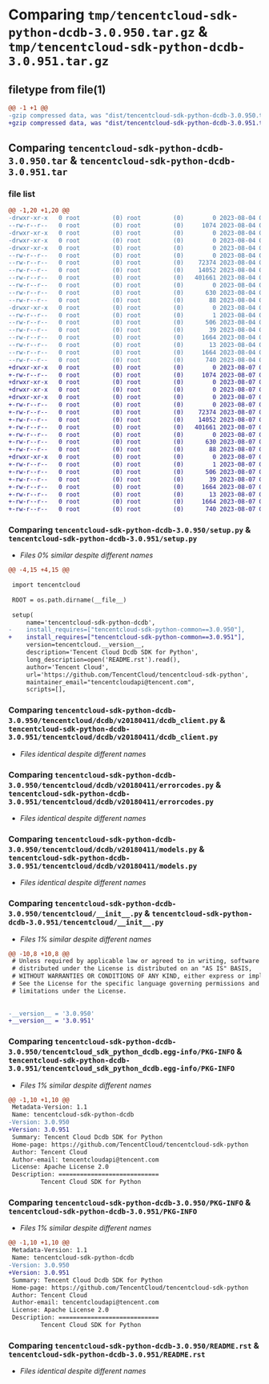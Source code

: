 # Comparing `tmp/tencentcloud-sdk-python-dcdb-3.0.950.tar.gz` & `tmp/tencentcloud-sdk-python-dcdb-3.0.951.tar.gz`

## filetype from file(1)

```diff
@@ -1 +1 @@
-gzip compressed data, was "dist/tencentcloud-sdk-python-dcdb-3.0.950.tar", last modified: Fri Aug  4 00:25:21 2023, max compression
+gzip compressed data, was "dist/tencentcloud-sdk-python-dcdb-3.0.951.tar", last modified: Mon Aug  7 00:25:08 2023, max compression
```

## Comparing `tencentcloud-sdk-python-dcdb-3.0.950.tar` & `tencentcloud-sdk-python-dcdb-3.0.951.tar`

### file list

```diff
@@ -1,20 +1,20 @@
-drwxr-xr-x   0 root         (0) root         (0)        0 2023-08-04 00:25:21.000000 tencentcloud-sdk-python-dcdb-3.0.950/
--rw-r--r--   0 root         (0) root         (0)     1074 2023-08-04 00:25:21.000000 tencentcloud-sdk-python-dcdb-3.0.950/setup.py
-drwxr-xr-x   0 root         (0) root         (0)        0 2023-08-04 00:25:21.000000 tencentcloud-sdk-python-dcdb-3.0.950/tencentcloud/
-drwxr-xr-x   0 root         (0) root         (0)        0 2023-08-04 00:25:21.000000 tencentcloud-sdk-python-dcdb-3.0.950/tencentcloud/dcdb/
-drwxr-xr-x   0 root         (0) root         (0)        0 2023-08-04 00:25:21.000000 tencentcloud-sdk-python-dcdb-3.0.950/tencentcloud/dcdb/v20180411/
--rw-r--r--   0 root         (0) root         (0)        0 2023-08-04 00:25:21.000000 tencentcloud-sdk-python-dcdb-3.0.950/tencentcloud/dcdb/v20180411/__init__.py
--rw-r--r--   0 root         (0) root         (0)    72374 2023-08-04 00:25:21.000000 tencentcloud-sdk-python-dcdb-3.0.950/tencentcloud/dcdb/v20180411/dcdb_client.py
--rw-r--r--   0 root         (0) root         (0)    14052 2023-08-04 00:25:21.000000 tencentcloud-sdk-python-dcdb-3.0.950/tencentcloud/dcdb/v20180411/errorcodes.py
--rw-r--r--   0 root         (0) root         (0)   401661 2023-08-04 00:25:21.000000 tencentcloud-sdk-python-dcdb-3.0.950/tencentcloud/dcdb/v20180411/models.py
--rw-r--r--   0 root         (0) root         (0)        0 2023-08-04 00:25:21.000000 tencentcloud-sdk-python-dcdb-3.0.950/tencentcloud/dcdb/__init__.py
--rw-r--r--   0 root         (0) root         (0)      630 2023-08-04 00:25:21.000000 tencentcloud-sdk-python-dcdb-3.0.950/tencentcloud/__init__.py
--rw-r--r--   0 root         (0) root         (0)       88 2023-08-04 00:25:21.000000 tencentcloud-sdk-python-dcdb-3.0.950/setup.cfg
-drwxr-xr-x   0 root         (0) root         (0)        0 2023-08-04 00:25:21.000000 tencentcloud-sdk-python-dcdb-3.0.950/tencentcloud_sdk_python_dcdb.egg-info/
--rw-r--r--   0 root         (0) root         (0)        1 2023-08-04 00:25:21.000000 tencentcloud-sdk-python-dcdb-3.0.950/tencentcloud_sdk_python_dcdb.egg-info/dependency_links.txt
--rw-r--r--   0 root         (0) root         (0)      506 2023-08-04 00:25:21.000000 tencentcloud-sdk-python-dcdb-3.0.950/tencentcloud_sdk_python_dcdb.egg-info/SOURCES.txt
--rw-r--r--   0 root         (0) root         (0)       39 2023-08-04 00:25:21.000000 tencentcloud-sdk-python-dcdb-3.0.950/tencentcloud_sdk_python_dcdb.egg-info/requires.txt
--rw-r--r--   0 root         (0) root         (0)     1664 2023-08-04 00:25:21.000000 tencentcloud-sdk-python-dcdb-3.0.950/tencentcloud_sdk_python_dcdb.egg-info/PKG-INFO
--rw-r--r--   0 root         (0) root         (0)       13 2023-08-04 00:25:21.000000 tencentcloud-sdk-python-dcdb-3.0.950/tencentcloud_sdk_python_dcdb.egg-info/top_level.txt
--rw-r--r--   0 root         (0) root         (0)     1664 2023-08-04 00:25:21.000000 tencentcloud-sdk-python-dcdb-3.0.950/PKG-INFO
--rw-r--r--   0 root         (0) root         (0)      740 2023-08-04 00:25:21.000000 tencentcloud-sdk-python-dcdb-3.0.950/README.rst
+drwxr-xr-x   0 root         (0) root         (0)        0 2023-08-07 00:25:08.000000 tencentcloud-sdk-python-dcdb-3.0.951/
+-rw-r--r--   0 root         (0) root         (0)     1074 2023-08-07 00:25:08.000000 tencentcloud-sdk-python-dcdb-3.0.951/setup.py
+drwxr-xr-x   0 root         (0) root         (0)        0 2023-08-07 00:25:08.000000 tencentcloud-sdk-python-dcdb-3.0.951/tencentcloud/
+drwxr-xr-x   0 root         (0) root         (0)        0 2023-08-07 00:25:08.000000 tencentcloud-sdk-python-dcdb-3.0.951/tencentcloud/dcdb/
+drwxr-xr-x   0 root         (0) root         (0)        0 2023-08-07 00:25:08.000000 tencentcloud-sdk-python-dcdb-3.0.951/tencentcloud/dcdb/v20180411/
+-rw-r--r--   0 root         (0) root         (0)        0 2023-08-07 00:25:08.000000 tencentcloud-sdk-python-dcdb-3.0.951/tencentcloud/dcdb/v20180411/__init__.py
+-rw-r--r--   0 root         (0) root         (0)    72374 2023-08-07 00:25:08.000000 tencentcloud-sdk-python-dcdb-3.0.951/tencentcloud/dcdb/v20180411/dcdb_client.py
+-rw-r--r--   0 root         (0) root         (0)    14052 2023-08-07 00:25:08.000000 tencentcloud-sdk-python-dcdb-3.0.951/tencentcloud/dcdb/v20180411/errorcodes.py
+-rw-r--r--   0 root         (0) root         (0)   401661 2023-08-07 00:25:08.000000 tencentcloud-sdk-python-dcdb-3.0.951/tencentcloud/dcdb/v20180411/models.py
+-rw-r--r--   0 root         (0) root         (0)        0 2023-08-07 00:25:08.000000 tencentcloud-sdk-python-dcdb-3.0.951/tencentcloud/dcdb/__init__.py
+-rw-r--r--   0 root         (0) root         (0)      630 2023-08-07 00:25:08.000000 tencentcloud-sdk-python-dcdb-3.0.951/tencentcloud/__init__.py
+-rw-r--r--   0 root         (0) root         (0)       88 2023-08-07 00:25:08.000000 tencentcloud-sdk-python-dcdb-3.0.951/setup.cfg
+drwxr-xr-x   0 root         (0) root         (0)        0 2023-08-07 00:25:08.000000 tencentcloud-sdk-python-dcdb-3.0.951/tencentcloud_sdk_python_dcdb.egg-info/
+-rw-r--r--   0 root         (0) root         (0)        1 2023-08-07 00:25:08.000000 tencentcloud-sdk-python-dcdb-3.0.951/tencentcloud_sdk_python_dcdb.egg-info/dependency_links.txt
+-rw-r--r--   0 root         (0) root         (0)      506 2023-08-07 00:25:08.000000 tencentcloud-sdk-python-dcdb-3.0.951/tencentcloud_sdk_python_dcdb.egg-info/SOURCES.txt
+-rw-r--r--   0 root         (0) root         (0)       39 2023-08-07 00:25:08.000000 tencentcloud-sdk-python-dcdb-3.0.951/tencentcloud_sdk_python_dcdb.egg-info/requires.txt
+-rw-r--r--   0 root         (0) root         (0)     1664 2023-08-07 00:25:08.000000 tencentcloud-sdk-python-dcdb-3.0.951/tencentcloud_sdk_python_dcdb.egg-info/PKG-INFO
+-rw-r--r--   0 root         (0) root         (0)       13 2023-08-07 00:25:08.000000 tencentcloud-sdk-python-dcdb-3.0.951/tencentcloud_sdk_python_dcdb.egg-info/top_level.txt
+-rw-r--r--   0 root         (0) root         (0)     1664 2023-08-07 00:25:08.000000 tencentcloud-sdk-python-dcdb-3.0.951/PKG-INFO
+-rw-r--r--   0 root         (0) root         (0)      740 2023-08-07 00:25:08.000000 tencentcloud-sdk-python-dcdb-3.0.951/README.rst
```

### Comparing `tencentcloud-sdk-python-dcdb-3.0.950/setup.py` & `tencentcloud-sdk-python-dcdb-3.0.951/setup.py`

 * *Files 0% similar despite different names*

```diff
@@ -4,15 +4,15 @@
 
 import tencentcloud
 
 ROOT = os.path.dirname(__file__)
 
 setup(
     name='tencentcloud-sdk-python-dcdb',
-    install_requires=["tencentcloud-sdk-python-common==3.0.950"],
+    install_requires=["tencentcloud-sdk-python-common==3.0.951"],
     version=tencentcloud.__version__,
     description='Tencent Cloud Dcdb SDK for Python',
     long_description=open('README.rst').read(),
     author='Tencent Cloud',
     url='https://github.com/TencentCloud/tencentcloud-sdk-python',
     maintainer_email="tencentcloudapi@tencent.com",
     scripts=[],
```

### Comparing `tencentcloud-sdk-python-dcdb-3.0.950/tencentcloud/dcdb/v20180411/dcdb_client.py` & `tencentcloud-sdk-python-dcdb-3.0.951/tencentcloud/dcdb/v20180411/dcdb_client.py`

 * *Files identical despite different names*

### Comparing `tencentcloud-sdk-python-dcdb-3.0.950/tencentcloud/dcdb/v20180411/errorcodes.py` & `tencentcloud-sdk-python-dcdb-3.0.951/tencentcloud/dcdb/v20180411/errorcodes.py`

 * *Files identical despite different names*

### Comparing `tencentcloud-sdk-python-dcdb-3.0.950/tencentcloud/dcdb/v20180411/models.py` & `tencentcloud-sdk-python-dcdb-3.0.951/tencentcloud/dcdb/v20180411/models.py`

 * *Files identical despite different names*

### Comparing `tencentcloud-sdk-python-dcdb-3.0.950/tencentcloud/__init__.py` & `tencentcloud-sdk-python-dcdb-3.0.951/tencentcloud/__init__.py`

 * *Files 1% similar despite different names*

```diff
@@ -10,8 +10,8 @@
 # Unless required by applicable law or agreed to in writing, software
 # distributed under the License is distributed on an "AS IS" BASIS,
 # WITHOUT WARRANTIES OR CONDITIONS OF ANY KIND, either express or implied.
 # See the License for the specific language governing permissions and
 # limitations under the License.
 
 
-__version__ = '3.0.950'
+__version__ = '3.0.951'
```

### Comparing `tencentcloud-sdk-python-dcdb-3.0.950/tencentcloud_sdk_python_dcdb.egg-info/PKG-INFO` & `tencentcloud-sdk-python-dcdb-3.0.951/tencentcloud_sdk_python_dcdb.egg-info/PKG-INFO`

 * *Files 1% similar despite different names*

```diff
@@ -1,10 +1,10 @@
 Metadata-Version: 1.1
 Name: tencentcloud-sdk-python-dcdb
-Version: 3.0.950
+Version: 3.0.951
 Summary: Tencent Cloud Dcdb SDK for Python
 Home-page: https://github.com/TencentCloud/tencentcloud-sdk-python
 Author: Tencent Cloud
 Author-email: tencentcloudapi@tencent.com
 License: Apache License 2.0
 Description: ============================
         Tencent Cloud SDK for Python
```

### Comparing `tencentcloud-sdk-python-dcdb-3.0.950/PKG-INFO` & `tencentcloud-sdk-python-dcdb-3.0.951/PKG-INFO`

 * *Files 1% similar despite different names*

```diff
@@ -1,10 +1,10 @@
 Metadata-Version: 1.1
 Name: tencentcloud-sdk-python-dcdb
-Version: 3.0.950
+Version: 3.0.951
 Summary: Tencent Cloud Dcdb SDK for Python
 Home-page: https://github.com/TencentCloud/tencentcloud-sdk-python
 Author: Tencent Cloud
 Author-email: tencentcloudapi@tencent.com
 License: Apache License 2.0
 Description: ============================
         Tencent Cloud SDK for Python
```

### Comparing `tencentcloud-sdk-python-dcdb-3.0.950/README.rst` & `tencentcloud-sdk-python-dcdb-3.0.951/README.rst`

 * *Files identical despite different names*

